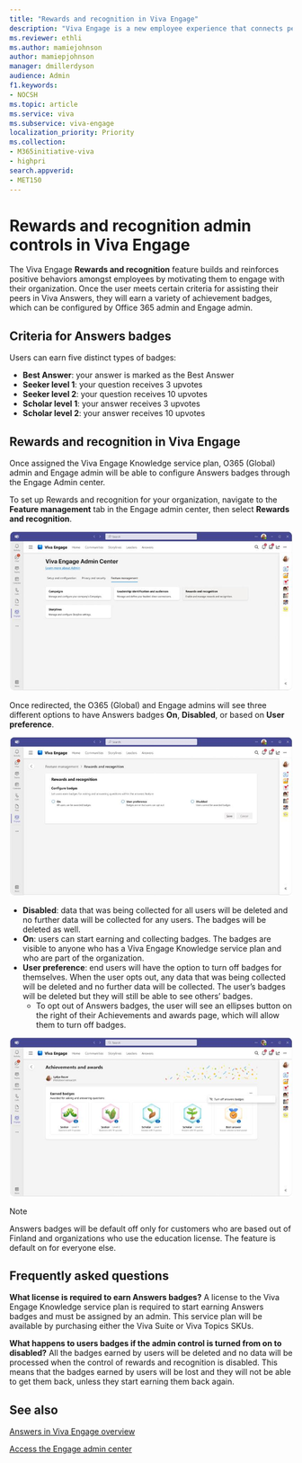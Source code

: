 ```yaml
---
title: "Rewards and recognition in Viva Engage"
description: "Viva Engage is a new employee experience that connects people across the company—wherever and whenever they work—so that everyone is included and engaged."
ms.reviewer: ethli
ms.author: mamiejohnson
author: mamiepjohnson
manager: dmillerdyson
audience: Admin
f1.keywords:
- NOCSH
ms.topic: article
ms.service: viva
ms.subservice: viva-engage
localization_priority: Priority
ms.collection:  
- M365initiative-viva
- highpri
search.appverid:
- MET150
---
```


# Rewards and recognition admin controls in Viva Engage

The Viva Engage **Rewards and recognition** feature builds and reinforces positive behaviors amongst employees by motivating them to engage with their organization. Once the user meets certain criteria for assisting their peers in Viva Answers, they will earn a variety of achievement badges, which can be configured by Office 365 admin and Engage admin.  

## Criteria for Answers badges 

Users can earn five distinct types of badges:  

- **Best Answer**: your answer is marked as the Best Answer 
- **Seeker level 1**: your question receives 3 upvotes 
- **Seeker level 2**: your question receives 10 upvotes 
- **Scholar level 1**: your answer receives 3 upvotes 
- **Scholar level 2**: your answer receives 10 upvotes 

## Rewards and recognition in Viva Engage

Once assigned the Viva Engage Knowledge service plan, O365 (Global) admin and Engage admin will be able to configure Answers badges through the Engage Admin center.  

To set up Rewards and recognition for your organization, navigate to the **Feature management** tab in the Engage admin center, then select **Rewards and recognition**.
 
![Image of the interface for Rewards and recognition in the Engage admin center](/Viva/media/engage/IMG/badges-eac.jpg)

Once redirected, the O365 (Global) and Engage admins will see three different options to have Answers badges **On**, **Disabled**, or based on **User preference**.
 
![Image of the interface for Answers badges setting in the Engage admin center](/Viva/media/engage/IMG/badges-settings.jpg)

- **Disabled**: data that was being collected for all users will be deleted and no further data will be collected for any users. The badges will be deleted as well.  
- **On**: users can start earning and collecting badges. The badges are visible to anyone who has a Viva Engage Knowledge service plan and who are part of the organization.
- **User preference**: end users will have the option to turn off badges for themselves. When the user opts out, any data that was being collected will be deleted and no further data will be collected. The user’s badges will be deleted but they will still be able to see others’ badges.  
    - To opt out of Answers badges, the user will see an ellipses button on the right of their Achievements and awards page, which will allow them to turn off badges.
 
![Image of the interface for users to turn off Answers badges](/Viva/media/engage/IMG/badges-turn-off.jpg)
 
>[!NOTE]
> Answers badges will be default off only for customers who are based out of Finland and organizations who use the education license. The feature is default on for everyone else.

## Frequently asked questions

**What license is required to earn Answers badges?**
A license to the Viva Engage Knowledge service plan is required to start earning Answers badges and must be assigned by an admin. This service plan will be available by purchasing either the Viva Suite or Viva Topics SKUs.
 
**What happens to users badges if the admin control is turned from on to disabled?**
All the badges earned by users will be deleted and no data will be processed when the control of rewards and recognition is disabled. This means that the badges earned by users will be lost and they will not be able to get them back, unless they start earning them back again. 


## See also 

[Answers in Viva Engage overview](/viva/engage/eac-answers-overview-setup.md)

[Access the Engage admin center](/Viva/engage/eac-as-access-eac.md)
